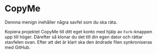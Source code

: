 # CopyMe
Dennna menign inehåller några savfel som du ska räta. 

Kopiera projektet CopyMe till ditt eget konto med hjälp av `Fork`-knappen upp till höger. Därefter så klonar du det till din egen dator och rättar stavfelen ovan. Efter att det är klart ska den ändrade filen synkroniseras med GitHub.
